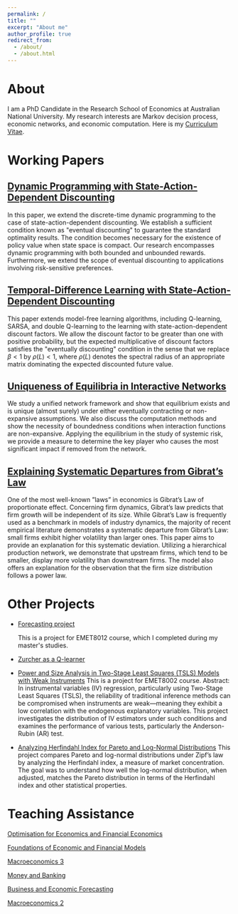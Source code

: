 ```yaml
---
permalink: /
title: ""
excerpt: "About me"
author_profile: true
redirect_from: 
  - /about/
  - /about.html
---
```


# About
I am a PhD Candidate in the Research School of Economics at Australian National University.
My research interests are Markov decision process, economic networks, and economic computation. 
Here is my [Curriculum Vitae](/files/resume_Chien.pdf).

# Working Papers
## [Dynamic Programming with State-Action-Dependent Discounting](/files/dpsadd_v2.pdf)

In this paper, we extend the discrete-time dynamic programming to
the case of state-action-dependent discounting. We establish a sufficient condition
known as "eventual discounting" to guarantee the standard optimality results. The
condition becomes necessary for the existence of policy value when state space is
compact. Our research encompasses dynamic programming with both bounded and
unbounded rewards. Furthermore, we extend the scope of eventual discounting to
applications involving risk-sensitive preferences.

## [Temporal-Difference Learning with State-Action-Dependent Discounting](/files/Qsadd_v2.pdf)

This paper extends model-free learning algorithms, including Q-learning,
SARSA, and double Q-learning to the learning with state-action-dependent discount
factors. We allow the discount factor to be greater than one with positive probability, 
but the expected multiplicative of discount factors satisfies the "eventually
discounting" condition in the sense that we replace $β < 1$ by $ρ(L) < 1$, where $ρ(L)$
denotes the spectral radius of an appropriate matrix dominating the expected discounted future value.

## [Uniqueness of Equilibria in Interactive Networks](/files/unique_network_v2.pdf)

We study a unified network framework and show that equilibrium exists and is unique (almost surely) under either eventually contracting or non-expansive assumptions.
We also discuss the computation methods and show the necessity of boundedness conditions when interaction functions are non-expansive.
Applying the equilibrium in the study of systemic risk, we provide a measure to determine the key player who causes the most significant impact if removed from the network. 

## [Explaining Systematic Departures from Gibrat’s Law](/files/Depature_Gibrat_v2.pdf)

One of the most well-known ”laws” in economics is Gibrat’s Law of
proportionate effect. Concerning firm dynamics, Gibrat’s law predicts that firm
growth will be independent of its size. While Gibrat’s Law is frequently used as a
benchmark in models of industry dynamics, the majority of recent empirical literature demonstrates a systematic departure from Gibrat’s Law: small firms exhibit
higher volatility than larger ones. This paper aims to provide an explanation for
this systematic deviation. Utilizing a hierarchical production network, we demonstrate that upstream firms, which tend to be smaller, display more volatility than
downstream firms. The model also offers an explanation for the observation that the firm size distribution follows a power law.

# Other Projects
- [Forecasting project](files/project.pdf) 

  This is a project for EMET8012 course, which I completed during my master's studies.

- [Zurcher as a Q-learner](files/Zurcher_slides.pdf)

- [Power and Size Analysis in Two-Stage Least Squares (TSLS) Models with Weak Instruments](files/CaseStudy.pdf)
This is a project for EMET8002 course.
Abstract:
In instrumental variables (IV) regression, particularly using Two-Stage Least Squares (TSLS), the reliability of traditional inference methods can be compromised when instruments are weak—meaning they exhibit a low correlation with the endogenous explanatory variables. This project investigates the distribution of IV estimators under such conditions and examines the performance of various tests, particularly the Anderson-Rubin (AR) test.

- [Analyzing Herfindahl Index for Pareto and Log-Normal Distributions](files/Matching_log_normal_distribution_to_Pareto_distribution_under_Zipf_law.pdf)
This project compares Pareto and log-normal distributions under Zipf’s law by analyzing the Herfindahl index, a measure of market concentration. The goal was to understand how well the log-normal distribution, when adjusted, matches the Pareto distribution in terms of the Herfindahl index and other statistical properties.

# Teaching Assistance

[Optimisation for Economics and Financial Economics](https://programsandcourses.anu.edu.au/2024/course/ECON2125)

[Foundations of Economic and Financial Models](https://programsandcourses.anu.edu.au/2024/course/EMET1001)

[Macroeconomics 3](https://programsandcourses.anu.edu.au/2024/course/ECON3102)

[Money and Banking](https://programsandcourses.anu.edu.au/2024/course/ECON2026)

[Business and Economic Forecasting](https://programsandcourses.anu.edu.au/course/emet3007)

[Macroeconomics 2](https://programsandcourses.anu.edu.au/2024/course/ECON2102)
